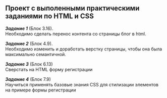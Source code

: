 ## Проект с выполенными практическими заданиями по HTML и CSS

**_Задание 1_** (Блок 3.16). <br>Необходимо сделать перенос контента со страницы блог в html.

**_Задание 2_** (Блок 4.9). <br>Необходимо изменить и доработать верстку страницы, чтобы она была максимально семантичной.

**_Задание 3_** (Блок 6.13) <br>Сверстать на HTML форму регистрации

**_Задание 4_** (Блок 7.9) <br>Научиться применять базовые знания CSS для стилизации элементов на примере формы регистрации

